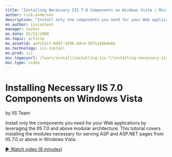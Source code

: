 ```yaml
---
title: "Installing Necessary IIS 7.0 Components on Windows Vista | Microsoft Docs"
author: rick-anderson
description: "Install only the components you need for your Web applications by leveraging the IIS 7.0 and above modular architecture. This tutorial covers installing the..."
ms.author: iiscontent
manager: soshir
ms.date: 02/21/2008
ms.topic: article
ms.assetid: aafc52c7-69d7-4298-bdc4-507114bb4e6b
ms.technology: iis-install
ms.prod: iis
msc.legacyurl: /learn/install/installing-iis-7/installing-necessary-iis-components-on-windows-vista
msc.type: video
---
```

Installing Necessary IIS 7.0 Components on Windows Vista
====================
by IIS Team

Install only the components you need for your Web applications by leveraging the IIS 7.0 and above modular architecture. This tutorial covers installing the modules necessary for serving ASP and ASP.NET pages from IIS 7.0 or above in Windows Vista. 

[&#9654; Watch video (9 minutes)](https://channel9.msdn.com/Blogs/IIS-NET-Site-Videos/Installing-Necessary-IIS-70-Components-on-Windows-Vista)